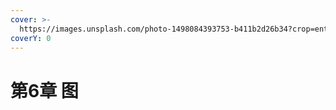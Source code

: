 ```yaml
---
cover: >-
  https://images.unsplash.com/photo-1498084393753-b411b2d26b34?crop=entropy&cs=srgb&fm=jpg&ixid=MnwxOTcwMjR8MHwxfHNlYXJjaHwxMHx8bmV0d29ya3xlbnwwfHx8fDE2NTIzMzc2MzM&ixlib=rb-1.2.1&q=85
coverY: 0
---
```


# 第6章 图

